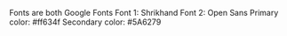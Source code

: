 Fonts are both Google Fonts
Font 1: Shrikhand
Font 2: Open Sans
Primary color: #ff634f
Secondary color: #5A6279